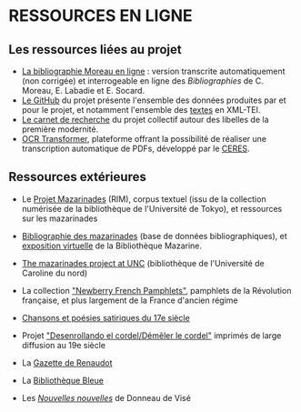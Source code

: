 # RESSOURCES EN LIGNE

## Les ressources liées au projet

* [La bibliographie Moreau en ligne](https://antonomaz.huma-num.fr/tools/Biblio_Moreau.html) : version transcrite automatiquement (non corrigée) et interrogeable en ligne des *Bibliographies* de C. Moreau, E. Labadie et E. Socard.
* [Le GitHub](https://github.com/Antonomaz) du projet présente l'ensemble des données produites par et pour le projet, et notamment l'ensemble des [textes](https://github.com/Antonomaz/corpus) en XML-TEI.
* [Le carnet de recherche](https://cahier.hypotheses.org/antonomaz) du projet collectif autour des libelles de la première modernité.
* [OCR Transformer](https://ceres.huma-num.fr/ocr/), plateforme offrant la possibilité de réaliser une transcription automatique de PDFs, développé par le [CERES](https://ceres.sorbonne-universite.fr/).

## Ressources extérieures 

* Le [Projet Mazarinades](http://mazarinades.org) (RIM), corpus textuel (issu de la collection numérisée de la bibliothèque de l'Université de Tokyo), et ressources sur les mazarinades  

* [Bibliographie des mazarinades](https://mazarinades.bibliotheque-mazarine.fr) (base de données bibliographiques), et [exposition virtuelle](https://mazarinum.bibliotheque-mazarine.fr/expositions-virtuelles/item/17780-mazarinades-1648-1653-la-fronde-les-mots-les-presses?offset=) 
de la Bibliothèque Mazarine.

- [The mazarinades project at UNC](https://scalar.usc.edu/works/the-mazarinades-project-at-unc/index) (bibliothèque de l'Université de Caroline du nord) 

- La collection ["Newberry French Pamphlets"](https://archive.org/details/newberryfrenchpamphlets?tab=collection), pamphlets de la Révolution française, et plus largement de la France d'ancien régime

- [Chansons et poésies satiriques du 17e siècle](https://satires17.univ-st-etienne.fr)

- Projet ["Desenrollando el cordel/Démêler le cordel"](https://desenrollandoelcordel.unige.ch/inicio.html) imprimés de large diffusion au 19e siècle 
  
- La [Gazette de Renaudot](https://www.unicaen.fr/gazette/index.php)

- La [Bibliothèque Bleue](https://artflsrv03.uchicago.edu/philologic4/bibbleue) 

- Les [*Nouvelles nouvelles*](http://nouvellesnouvelles.yale.edu/index.php) de Donneau de Visé
